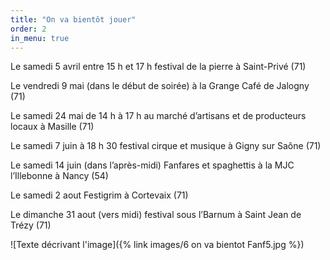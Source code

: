 ```yaml
---
title: "On va bientôt jouer"
order: 2
in_menu: true
---
```

Le samedi 5 avril entre 15 h et 17 h festival de la pierre à Saint-Privé (71)

Le vendredi 9 mai (dans le début de soirée) à la Grange Café de Jalogny (71)

Le samedi 24 mai de 14 h à 17 h au marché d’artisans et de producteurs locaux à Masille (71)

Le samedi 7 juin à 18 h 30 festival cirque et musique à Gigny sur Saône (71)

Le samedi 14 juin (dans l’après-midi) Fanfares et spaghettis à la MJC l’Illebonne à Nancy (54)

Le samedi 2 aout Festigrim à Cortevaix (71)

Le dimanche 31 aout (vers midi) festival sous l’Barnum à Saint Jean de Trézy (71)



![Texte décrivant l'image]({% link images/6 on va bientot Fanf5.jpg %}) 